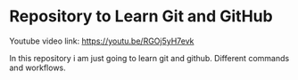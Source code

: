 # Repository to Learn Git and GitHub

Youtube video link: https://youtu.be/RGOj5yH7evk

In this repository i am just going to learn git and github. Different commands and workflows.
